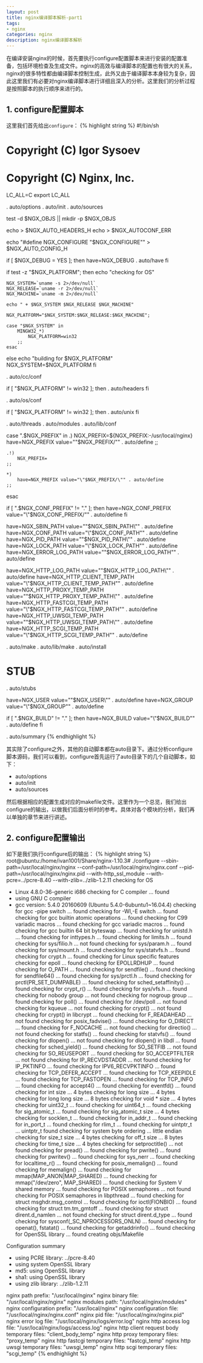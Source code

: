 ```yaml
---
layout: post
title: nginx编译脚本解析-part1
tags:
- nginx
categories: nginx
description: nginx编译脚本解析
---
```


在编译安装nginx的时候，首先要执行configure配置脚本来进行安装的配置准备，包括环境检查及生成文件。nginx的高效与编译脚本的配置也有很大的关系，nginx的很多特性都由编译脚本控制生成，此外又由于编译脚本本身较为复杂，因此这里我们有必要对nginx编译脚本进行详细且深入的分析。这里我们的分析过程是按照脚本的执行顺序来进行的。

<!-- more -->

## 1. configure配置脚本
这里我们首先给出```configure```：
{% highlight string %}
#!/bin/sh

# Copyright (C) Igor Sysoev
# Copyright (C) Nginx, Inc.


LC_ALL=C
export LC_ALL

. auto/options
. auto/init
. auto/sources

test -d $NGX_OBJS || mkdir -p $NGX_OBJS

echo > $NGX_AUTO_HEADERS_H
echo > $NGX_AUTOCONF_ERR

echo "#define NGX_CONFIGURE \"$NGX_CONFIGURE\"" > $NGX_AUTO_CONFIG_H


if [ $NGX_DEBUG = YES ]; then
    have=NGX_DEBUG . auto/have
fi


if test -z "$NGX_PLATFORM"; then
    echo "checking for OS"

    NGX_SYSTEM=`uname -s 2>/dev/null`
    NGX_RELEASE=`uname -r 2>/dev/null`
    NGX_MACHINE=`uname -m 2>/dev/null`

    echo " + $NGX_SYSTEM $NGX_RELEASE $NGX_MACHINE"

    NGX_PLATFORM="$NGX_SYSTEM:$NGX_RELEASE:$NGX_MACHINE";

    case "$NGX_SYSTEM" in
        MINGW32_*)
            NGX_PLATFORM=win32
        ;;
    esac

else
    echo "building for $NGX_PLATFORM"
    NGX_SYSTEM=$NGX_PLATFORM
fi

. auto/cc/conf

if [ "$NGX_PLATFORM" != win32 ]; then
    . auto/headers
fi

. auto/os/conf

if [ "$NGX_PLATFORM" != win32 ]; then
    . auto/unix
fi

. auto/threads
. auto/modules
. auto/lib/conf

case ".$NGX_PREFIX" in
    .)
        NGX_PREFIX=${NGX_PREFIX:-/usr/local/nginx}
        have=NGX_PREFIX value="\"$NGX_PREFIX/\"" . auto/define
    ;;

    .!)
        NGX_PREFIX=
    ;;

    *)
        have=NGX_PREFIX value="\"$NGX_PREFIX/\"" . auto/define
    ;;
esac

if [ ".$NGX_CONF_PREFIX" != "." ]; then
    have=NGX_CONF_PREFIX value="\"$NGX_CONF_PREFIX/\"" . auto/define
fi

have=NGX_SBIN_PATH value="\"$NGX_SBIN_PATH\"" . auto/define
have=NGX_CONF_PATH value="\"$NGX_CONF_PATH\"" . auto/define
have=NGX_PID_PATH value="\"$NGX_PID_PATH\"" . auto/define
have=NGX_LOCK_PATH value="\"$NGX_LOCK_PATH\"" . auto/define
have=NGX_ERROR_LOG_PATH value="\"$NGX_ERROR_LOG_PATH\"" . auto/define

have=NGX_HTTP_LOG_PATH value="\"$NGX_HTTP_LOG_PATH\"" . auto/define
have=NGX_HTTP_CLIENT_TEMP_PATH value="\"$NGX_HTTP_CLIENT_TEMP_PATH\""
. auto/define
have=NGX_HTTP_PROXY_TEMP_PATH value="\"$NGX_HTTP_PROXY_TEMP_PATH\""
. auto/define
have=NGX_HTTP_FASTCGI_TEMP_PATH value="\"$NGX_HTTP_FASTCGI_TEMP_PATH\""
. auto/define
have=NGX_HTTP_UWSGI_TEMP_PATH value="\"$NGX_HTTP_UWSGI_TEMP_PATH\""
. auto/define
have=NGX_HTTP_SCGI_TEMP_PATH value="\"$NGX_HTTP_SCGI_TEMP_PATH\""
. auto/define

. auto/make
. auto/lib/make
. auto/install

# STUB
. auto/stubs

have=NGX_USER value="\"$NGX_USER\"" . auto/define
have=NGX_GROUP value="\"$NGX_GROUP\"" . auto/define

if [ ".$NGX_BUILD" != "." ]; then
    have=NGX_BUILD value="\"$NGX_BUILD\"" . auto/define
fi

. auto/summary
{% endhighlight %}


其实除了configure之外，其他的自动脚本都在auto目录下。通过分析configure脚本源码，我们可以看到，configure首先运行了auto目录下的几个自动脚本，如下：

* auto/options
* auto/init
* auto/sources

然后根据相应的配置生成对应的makefile文件。这里作为一个总览，我们给出configure的输出，以做我们后面分析时的参考。具体对各个模块的分析，我们再以单独的章节来进行讲述。

## 2. configure配置输出

如下是我们执行configure后的输出：
{% highlight string %}
root@ubuntu:/home/ivan1001/Share/nginx-1.10.3# ./configure --sbin-path=/usr/local/nginx/nginx --conf-path=/usr/local/nginx/nginx.conf --pid-path=/usr/local/nginx/nginx.pid --with-http_ssl_module --with-pcre=../pcre-8.40 --with-zlib=../zlib-1.2.11
checking for OS
 + Linux 4.8.0-36-generic i686
checking for C compiler ... found
 + using GNU C compiler
 + gcc version: 5.4.0 20160609 (Ubuntu 5.4.0-6ubuntu1~16.04.4) 
checking for gcc -pipe switch ... found
checking for -Wl,-E switch ... found
checking for gcc builtin atomic operations ... found
checking for C99 variadic macros ... found
checking for gcc variadic macros ... found
checking for gcc builtin 64 bit byteswap ... found
checking for unistd.h ... found
checking for inttypes.h ... found
checking for limits.h ... found
checking for sys/filio.h ... not found
checking for sys/param.h ... found
checking for sys/mount.h ... found
checking for sys/statvfs.h ... found
checking for crypt.h ... found
checking for Linux specific features
checking for epoll ... found
checking for EPOLLRDHUP ... found
checking for O_PATH ... found
checking for sendfile() ... found
checking for sendfile64() ... found
checking for sys/prctl.h ... found
checking for prctl(PR_SET_DUMPABLE) ... found
checking for sched_setaffinity() ... found
checking for crypt_r() ... found
checking for sys/vfs.h ... found
checking for nobody group ... not found
checking for nogroup group ... found
checking for poll() ... found
checking for /dev/poll ... not found
checking for kqueue ... not found
checking for crypt() ... not found
checking for crypt() in libcrypt ... found
checking for F_READAHEAD ... not found
checking for posix_fadvise() ... found
checking for O_DIRECT ... found
checking for F_NOCACHE ... not found
checking for directio() ... not found
checking for statfs() ... found
checking for statvfs() ... found
checking for dlopen() ... not found
checking for dlopen() in libdl ... found
checking for sched_yield() ... found
checking for SO_SETFIB ... not found
checking for SO_REUSEPORT ... found
checking for SO_ACCEPTFILTER ... not found
checking for IP_RECVDSTADDR ... not found
checking for IP_PKTINFO ... found
checking for IPV6_RECVPKTINFO ... found
checking for TCP_DEFER_ACCEPT ... found
checking for TCP_KEEPIDLE ... found
checking for TCP_FASTOPEN ... found
checking for TCP_INFO ... found
checking for accept4() ... found
checking for eventfd() ... found
checking for int size ... 4 bytes
checking for long size ... 4 bytes
checking for long long size ... 8 bytes
checking for void * size ... 4 bytes
checking for uint32_t ... found
checking for uint64_t ... found
checking for sig_atomic_t ... found
checking for sig_atomic_t size ... 4 bytes
checking for socklen_t ... found
checking for in_addr_t ... found
checking for in_port_t ... found
checking for rlim_t ... found
checking for uintptr_t ... uintptr_t found
checking for system byte ordering ... little endian
checking for size_t size ... 4 bytes
checking for off_t size ... 8 bytes
checking for time_t size ... 4 bytes
checking for setproctitle() ... not found
checking for pread() ... found
checking for pwrite() ... found
checking for pwritev() ... found
checking for sys_nerr ... found
checking for localtime_r() ... found
checking for posix_memalign() ... found
checking for memalign() ... found
checking for mmap(MAP_ANON|MAP_SHARED) ... found
checking for mmap("/dev/zero", MAP_SHARED) ... found
checking for System V shared memory ... found
checking for POSIX semaphores ... not found
checking for POSIX semaphores in libpthread ... found
checking for struct msghdr.msg_control ... found
checking for ioctl(FIONBIO) ... found
checking for struct tm.tm_gmtoff ... found
checking for struct dirent.d_namlen ... not found
checking for struct dirent.d_type ... found
checking for sysconf(_SC_NPROCESSORS_ONLN) ... found
checking for openat(), fstatat() ... found
checking for getaddrinfo() ... found
checking for OpenSSL library ... found
creating objs/Makefile

Configuration summary
  + using PCRE library: ../pcre-8.40
  + using system OpenSSL library
  + md5: using OpenSSL library
  + sha1: using OpenSSL library
  + using zlib library: ../zlib-1.2.11

  nginx path prefix: "/usr/local/nginx"
  nginx binary file: "/usr/local/nginx/nginx"
  nginx modules path: "/usr/local/nginx/modules"
  nginx configuration prefix: "/usr/local/nginx"
  nginx configuration file: "/usr/local/nginx/nginx.conf"
  nginx pid file: "/usr/local/nginx/nginx.pid"
  nginx error log file: "/usr/local/nginx/logs/error.log"
  nginx http access log file: "/usr/local/nginx/logs/access.log"
  nginx http client request body temporary files: "client_body_temp"
  nginx http proxy temporary files: "proxy_temp"
  nginx http fastcgi temporary files: "fastcgi_temp"
  nginx http uwsgi temporary files: "uwsgi_temp"
  nginx http scgi temporary files: "scgi_temp"
{% endhighlight %}

 
<br />
<br />
<br />

